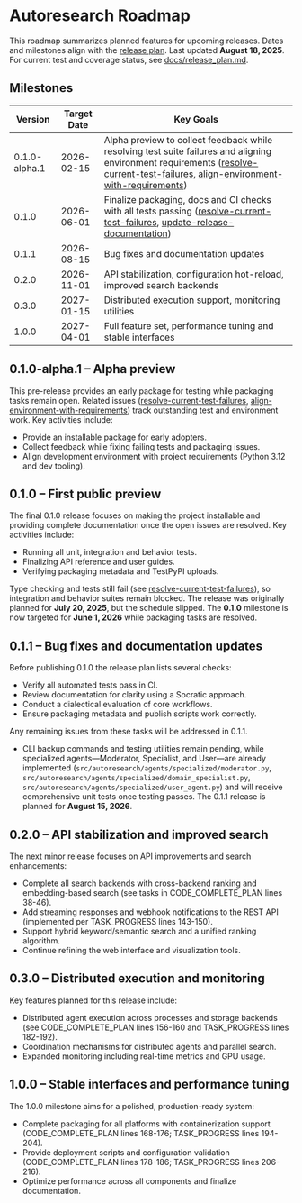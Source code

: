 # Autoresearch Roadmap

This roadmap summarizes planned features for upcoming releases. Dates and milestones align with the [release plan](docs/release_plan.md).
Last updated **August 18, 2025**. For current test and coverage status, see
[docs/release_plan.md](docs/release_plan.md).
## Milestones

| Version | Target Date | Key Goals |
| ------- | ----------- | --------- |
| 0.1.0-alpha.1 | 2026-02-15 | Alpha preview to collect feedback while resolving test suite failures and aligning environment requirements ([resolve-current-test-failures](issues/resolve-current-test-failures.md), [align-environment-with-requirements](issues/align-environment-with-requirements.md)) |
| 0.1.0 | 2026-06-01 | Finalize packaging, docs and CI checks with all tests passing ([resolve-current-test-failures](issues/resolve-current-test-failures.md), [update-release-documentation](issues/archive/update-release-documentation.md)) |
| 0.1.1 | 2026-08-15 | Bug fixes and documentation updates |
| 0.2.0 | 2026-11-01 | API stabilization, configuration hot-reload, improved search backends |
| 0.3.0 | 2027-01-15 | Distributed execution support, monitoring utilities |
| 1.0.0 | 2027-04-01 | Full feature set, performance tuning and stable interfaces |

## 0.1.0-alpha.1 – Alpha preview

This pre-release provides an early package for testing while packaging tasks
remain open. Related issues
([resolve-current-test-failures](issues/resolve-current-test-failures.md),
[align-environment-with-requirements](issues/align-environment-with-requirements.md))
track outstanding test and environment work. Key activities include:

- Provide an installable package for early adopters.
- Collect feedback while fixing failing tests and packaging issues.
- Align development environment with project requirements (Python 3.12 and
  dev tooling).

## 0.1.0 – First public preview

The final 0.1.0 release focuses on making the project installable and
providing complete documentation once the open issues are resolved. Key
activities include:

- Running all unit, integration and behavior tests.
- Finalizing API reference and user guides.
- Verifying packaging metadata and TestPyPI uploads.

Type checking and tests still fail (see
[resolve-current-test-failures](issues/resolve-current-test-failures.md)), so
integration and behavior suites remain blocked. The release was originally
planned for **July 20, 2025**, but the schedule slipped. The **0.1.0**
milestone is now targeted for **June 1, 2026** while packaging tasks are
resolved.

## 0.1.1 – Bug fixes and documentation updates

Before publishing 0.1.0 the release plan lists several checks:
- Verify all automated tests pass in CI.
- Review documentation for clarity using a Socratic approach.
- Conduct a dialectical evaluation of core workflows.
- Ensure packaging metadata and publish scripts work correctly.

Any remaining issues from these tasks will be addressed in 0.1.1.
- CLI backup commands and testing utilities remain pending, while specialized agents—Moderator, Specialist, and User—are already implemented (`src/autoresearch/agents/specialized/moderator.py`, `src/autoresearch/agents/specialized/domain_specialist.py`, `src/autoresearch/agents/specialized/user_agent.py`) and will receive comprehensive unit tests once testing passes.
The 0.1.1 release is planned for **August 15, 2026**.

## 0.2.0 – API stabilization and improved search

The next minor release focuses on API improvements and search enhancements:
- Complete all search backends with cross-backend ranking and embedding-based search (see tasks in CODE_COMPLETE_PLAN lines 38-46).
- Add streaming responses and webhook notifications to the REST API (implemented per TASK_PROGRESS lines 143-150).
- Support hybrid keyword/semantic search and a unified ranking algorithm.
- Continue refining the web interface and visualization tools.

## 0.3.0 – Distributed execution and monitoring

Key features planned for this release include:
- Distributed agent execution across processes and storage backends (see CODE_COMPLETE_PLAN lines 156-160 and TASK_PROGRESS lines 182-192).
- Coordination mechanisms for distributed agents and parallel search.
- Expanded monitoring including real-time metrics and GPU usage.

## 1.0.0 – Stable interfaces and performance tuning

The 1.0.0 milestone aims for a polished, production-ready system:
- Complete packaging for all platforms with containerization support (CODE_COMPLETE_PLAN lines 168-176; TASK_PROGRESS lines 194-204).
- Provide deployment scripts and configuration validation (CODE_COMPLETE_PLAN lines 178-186; TASK_PROGRESS lines 206-216).
- Optimize performance across all components and finalize documentation.

